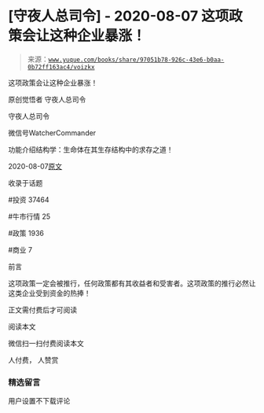 # [守夜人总司令] - 2020-08-07 这项政策会让这种企业暴涨！

> 来源：[`www.yuque.com/books/share/97051b78-926c-43e6-b0aa-0b72ff163ac4/voizkx`](https://www.yuque.com/books/share/97051b78-926c-43e6-b0aa-0b72ff163ac4/voizkx)



这项政策会让这种企业暴涨！ 

原创觉悟者 守夜人总司令 

守夜人总司令 

微信号WatcherCommander 

功能介绍结构学：生命体在其生存结构中的求存之道！ 

2020-08-07[原文](https://mp.weixin.qq.com/s?__biz=MzAxNDk1NjI2Mw==&mid=2247485501&idx=1&sn=48afac32bfdab7acc8bcdc4c747a5060&chksm=9b8a2bb5acfda2a3cca374997c6b5a4e8e9e26e4f5bf4bd171ef9100692e431fab74cbbc15f6&scene=27#wechat_redirect&cpage=164) 

收录于话题 

#投资 37464 

#牛市行情 25 

#政策 1936 

#商业 7 

前言 

这项政策一定会被推行，任何政策都有其收益者和受害者。这项政策的推行必然让这类企业受到资金的热捧！ 

正文需付费后才可阅读 

阅读本文 

微信扫一扫付费阅读本文 

人付费， 人赞赏 

### 精选留言 

用户设置不下载评论